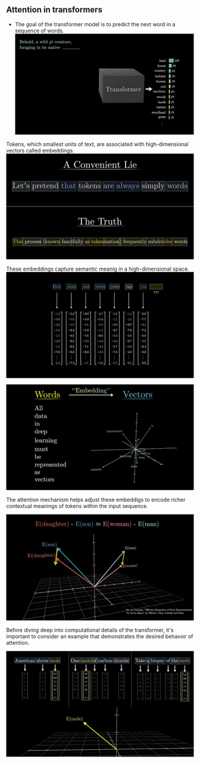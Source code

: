 ## Attention in transformers
- The goal of the transformer model is to predict the next word in a sequence of words.
![Output examples:](../deepseek_assets/2.webp)

Tokens, which smallest units of text, are associated with high-dimensional vectors called embeddings.
![Output examples:](../deepseek_assets/3.webp)

These embeddings capture semantic meanig in a high-dimensional space.
![Output examples:](../deepseek_assets/4.1.webp)

![Output examples:](../deepseek_assets/5.webp)

The attention mechanism helps adjust these embeddigs to encode richer contextual meanings of tokens within the input sequence.

![Output examples:](../deepseek_assets/6.webp)

Before diving deep into computational details of the transformer, it's important to consider an example that demonstrates the desired behavoir of attention.

![Output examples:](../deepseek_assets/7.webp)



